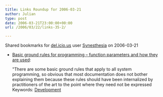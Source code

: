 ```yaml
---
title: Links Roundup for 2006-03-21
author: Julian
type: post
date: 2006-03-21T23:00:00+00:00
url: /2006/03/22/links-35-2/

---
```

Shared bookmarks for [del.icio.us][1] user  [Synesthesia][2] on 2006-03-21

  * [Basic ground rules for programming &#8211; function parameters and how they are used][3]:
  
    "There are some basic ground rules that apply to all system programming, so obvious that most documentation does not bother explaining them because these rules should have been internalized by practitioners of the art to the point where they need not be expressed   
    Keywords: [Development][4]

 [1]: http://del.icio.us/
 [2]: http://del.icio.us/synesthesia
 [3]: http://blogs.msdn.com/oldnewthing/archive/2006/03/20/555511.aspx "http://blogs.msdn.com/oldnewthing/archive/2006/03/20/555511.aspx"
 [4]: http://del.icio.us/synesthesia/Development